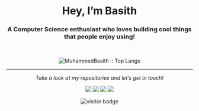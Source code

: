 <h1 align="center">Hey, I’m Basith</h1>
<h3 align="center">A Computer Science enthusiast who loves building cool things that people enjoy using!</h3>
</br>
<p align="center"><img src="https://github-readme-stats.vercel.app/api/top-langs/?username=MuhammedBasith&langs_count=10&theme=tokyonight&layout=compact" alt="MuhammedBasith :: Top Langs" /></p>
<hr>
<p align="center">
  <i>Take a look at my repositories and let’s get in touch!</i>

<p align="center">
<a href= "https://medium.com/@muhammedbasith"><img src="https://img.icons8.com/material-outlined/27/000000/ball-point-pen.png"/></a>
<a href= "[https://www.linkedin.com/in/halffrost/](https://www.linkedin.com/in/muhammedbasith/)"><img src="https://img.icons8.com/material-outlined/30/000000/linkedin.png"/></a>
<a href= "https://twitter.com/MuhammedBasith_"><img src="https://img.icons8.com/material-outlined/30/000000/twitter.png"/></a>
<a href= "/"><img src="https://img.icons8.com/material-outlined/27/000000/geography.png"/></a>
</p>

<p  align="center">
<!--<img src="https://visitor-badge.glitch.me/badge?page_id=halfrost.halfrost" alt="visitor badge"/>-->
<img src="https://visitor-badge.laobi.icu/badge?page_id=MuhammedBasith" alt="visitor badge"/>       
</p>

</p>
